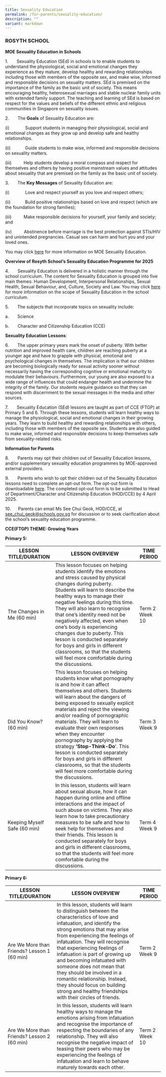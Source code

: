 ```yaml
---
title: Sexuality Education
permalink: /for-parents/sexuality-education/
description: ""
variant: markdown
---
```

### ROSYTH SCHOOL


**MOE Sexuality Education in Schools**

1.&nbsp;&nbsp;&nbsp;&nbsp;&nbsp;&nbsp; Sexuality Education (SEd) in schools is to enable students to understand the physiological, social and emotional changes they experience as they mature, develop healthy and rewarding relationships including those with members of the opposite sex, and make wise, informed and responsible decisions on sexuality matters. SEd is premised on the importance of the family as the basic unit of society. This means encouraging healthy, heterosexual marriages and stable nuclear family units with extended family support. The teaching and learning of SEd is based on respect for the values and beliefs of the different ethnic and religious communities in Singapore on sexuality issues.

2.&nbsp;&nbsp;&nbsp;&nbsp;&nbsp;&nbsp; The **Goals** of Sexuality Education are:

(i)&nbsp;&nbsp;&nbsp;&nbsp;&nbsp;&nbsp;&nbsp;&nbsp;&nbsp;&nbsp;&nbsp;&nbsp; Support students in managing their physiological, social and emotional changes as they grow up and develop safe and healthy relationships. 

(ii)&nbsp;&nbsp;&nbsp;&nbsp;&nbsp;&nbsp;&nbsp;&nbsp;&nbsp;&nbsp;&nbsp; Guide students to make wise, informed and responsible decisions on sexuality matters. 

(iii)&nbsp;&nbsp;&nbsp;&nbsp;&nbsp;&nbsp;&nbsp;&nbsp;&nbsp; Help students develop a moral compass and respect for themselves and others by having positive mainstream values and attitudes about sexuality that are premised on the family as the basic unit of society. 

3.&nbsp;&nbsp;&nbsp;&nbsp;&nbsp;&nbsp; The **Key Messages** of Sexuality Education are:

(i)&nbsp;&nbsp;&nbsp;&nbsp;&nbsp;&nbsp;&nbsp;&nbsp;&nbsp;&nbsp;&nbsp;&nbsp; Love and respect yourself as you love and respect others;

(ii)&nbsp;&nbsp;&nbsp;&nbsp;&nbsp;&nbsp;&nbsp;&nbsp;&nbsp;&nbsp;&nbsp; Build positive relationships based on love and respect (which are the foundation for strong families);

(iii)&nbsp;&nbsp;&nbsp;&nbsp;&nbsp;&nbsp;&nbsp;&nbsp;&nbsp; Make responsible decisions for yourself, your family and society; and

(iv)&nbsp;&nbsp;&nbsp;&nbsp;&nbsp;&nbsp;&nbsp;&nbsp;&nbsp; Abstinence before marriage is the best protection against STIs/HIV and unintended pregnancies. Casual sex can harm and hurt you and your loved ones.

You may click [here](https://go.gov.sg/moe-sexuality-education) for more information on MOE Sexuality Education.

**Overview of Rosyth School’s Sexuality Education Programme for 2025**

4.&nbsp;&nbsp;&nbsp;&nbsp;&nbsp;&nbsp; Sexuality Education is delivered in a holistic manner through the school curriculum. The content for Sexuality Education is grouped into five main themes: Human Development, Interpersonal Relationships, Sexual Health, Sexual Behaviour, and, Culture, Society and Law.  You may click [here](https://go.gov.sg/moe-sexuality-education-scope) for more information on the scope of Sexuality Education in the school curriculum.

5.&nbsp;&nbsp;&nbsp;&nbsp;&nbsp;&nbsp; The subjects that incorporate topics on sexuality include:

a.&nbsp;&nbsp;&nbsp;&nbsp;&nbsp;&nbsp; Science

b.&nbsp;&nbsp;&nbsp;&nbsp;&nbsp;&nbsp; Character and Citizenship Education (CCE)

**Sexuality Education Lessons**:

6.&nbsp;&nbsp;&nbsp;&nbsp;&nbsp;&nbsp; The upper primary years mark the onset of puberty. With better nutrition and improved health care, children are reaching puberty at a younger age and have to grapple with physical, emotional and psychological changes in themselves. The implication is that our children are becoming biologically ready for sexual activity sooner without necessarily having the corresponding cognitive or emotional maturity to modulate their behaviours. Furthermore, our young are also exposed to a wide range of influences that could endanger health and undermine the integrity of the family. Our students require guidance so that they can respond with discernment to the sexual messages in the media and other sources.

7.&nbsp;&nbsp;&nbsp;&nbsp;&nbsp;&nbsp; Sexuality Education (SEd) lessons are taught as part of CCE (FTGP) at Primary 5 and 6. Through these lessons, students will learn healthy ways to manage the physiological, social and emotional changes in their growing years. They learn to build healthy and rewarding relationships with others, including those with members of the opposite sex. Students are also guided to make wise, informed and responsible decisions to keep themselves safe from sexuality-related risks. 

**Information for Parents**

8.&nbsp;&nbsp;&nbsp;&nbsp;&nbsp;&nbsp; Parents may opt their children out of Sexuality Education lessons, and/or supplementary sexuality education programmes by MOE-approved external providers.

9.&nbsp;&nbsp;&nbsp;&nbsp;&nbsp;&nbsp; Parents who wish to opt their children out of the Sexuality Education lessons need to complete an opt-out form. The opt-out form is downloadable [here](/files/Sexuality%20Education/RS_Website___SEd_Lessons_Opt_Out_Form_2025.pdf). The completed opt-out form is to be submitted to Head of Department/Character and Citizenship Education (HOD/CCE) by 4 April 2025.

10.&nbsp;&nbsp;&nbsp;&nbsp;&nbsp; Parents can email Ms See Chui Geok, HOD/CCE, at see_chui_geok@schools.gov.sg for discussion or to seek clarification about the school’s sexuality education programme.


**CCE(FTGP) THEME: Growing Years** <br>

**Primary 5:**

| **LESSON TITLE/DURATION** | **LESSON OVERVIEW** | **TIME PERIOD** | 
| -------- | -------- | -------- |
| The Changes in Me (60 min) | This lesson focuses on helping students identify the emotions and stress caused by physical changes during puberty. Students will learn to describe the healthy ways to manage their negative feelings during this time. They will also learn to recognise that one’s identity need not be negatively affected, even when one’s body is experiencing changes due to puberty. This lesson is conducted separately for boys and girls in different classrooms, so that the students will feel more comfortable during the discussions. | Term 2 Week 10 |
| Did You Know? (60 min) | This lesson focuses on helping students know what pornography is and how it can affect themselves and others. Students will learn about the dangers of being exposed to sexually explicit materials and reject the viewing and/or reading of pornographic materials. They will learn to evaluate their own responses when they encounter pornography by applying the strategy **‘Stop-Think-Do**’. This lesson is conducted separately for boys and girls in different classrooms, so that the students will feel more comfortable during the discussions. | Term 3 Week 9 |
| Keeping Myself Safe (60 min) | In this lesson, students will learn about sexual abuse, how it can happen during online and offline interactions and the impact of such abuse on victims. They also learn how to take precautionary measures to be safe and how to seek help for themselves and their friends. This lesson is conducted separately for boys and girls in different classrooms, so that the students will feel more comfortable during the discussions. | Term 4 Week 9 |

**Primary 6:**

| **LESSON TITLE/DURATION** | **LESSON OVERVIEW** | **TIME PERIOD** | 
| -------- | -------- | -------- |
| Are We More than Friends? Lesson 1 (60 min) | In this lesson, students will learn to distinguish between the characteristics of love and infatuation, and identify the strong emotions that may arise from experiencing the feelings of infatuation. They will recognise that experiencing feelings of infatuation is part of growing up and becoming infatuated with someone does not mean that they should be involved in a romantic relationship. Instead, they should focus on building strong and healthy friendships with their circles of friends. | Term 2 Week 9 |
| Are We More than Friends? Lesson 2 (60 min) | In this lesson, students will learn healthy ways to manage the emotions arising from infatuation and recognise the importance of respecting the boundaries of any relationship. They will also recognise the negative impact of teasing their peers who may be experiencing the feelings of infatuation and learn to behave maturely towards each other. | Term 2 Week 10 |